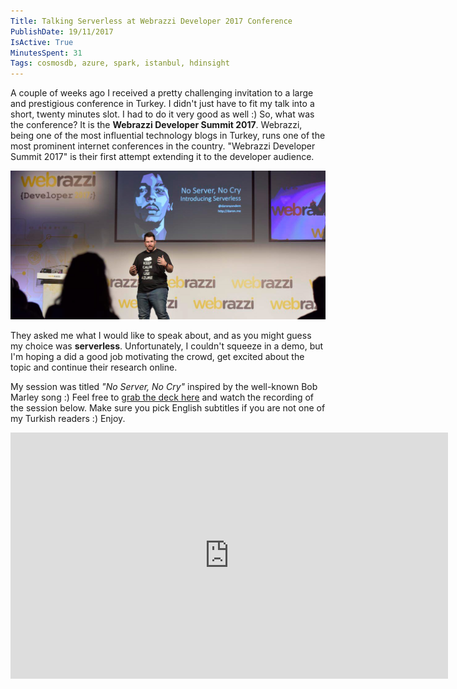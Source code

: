 ```yaml
---
Title: Talking Serverless at Webrazzi Developer 2017 Conference
PublishDate: 19/11/2017
IsActive: True
MinutesSpent: 31
Tags: cosmosdb, azure, spark, istanbul, hdinsight
---
```


A couple of weeks ago I received a pretty challenging invitation to a large and prestigious conference in Turkey. I didn't just have to fit my talk into a short, twenty minutes slot. I had to do it very good as well :) So, what was the conference? It is the **Webrazzi Developer Summit 2017**. Webrazzi, being one of the most influential technology blogs in Turkey, runs one of the most prominent internet conferences in the country. "Webrazzi Developer Summit 2017" is their first attempt extending it to the developer audience. 

![Webrazzi Developer Conference Serverless Session](media/Webrazzi-Developer-2017-Serverless/_DSC8100.jpg)

They asked me what I would like to speak about, and as you might guess my choice was **serverless**.  Unfortunately, I couldn't squeeze in a demo, but I'm hoping a did a good job motivating the crowd, get excited about the topic and continue their research online. 

My session was titled *"No Server, No Cry"* inspired by the well-known Bob Marley song :) Feel free to [grab the deck here](https://speakerdeck.com/daronyondem/no-server-no-cry-introducing-serverless) and watch the recording of the session below. Make sure you pick English subtitles if you are not one of my Turkish readers :) Enjoy.

<iframe width="700" height="394" src="https://www.youtube.com/embed/WKXMaszLjaI?rel=0&amp;showinfo=0" frameborder="0" allowfullscreen></iframe>
